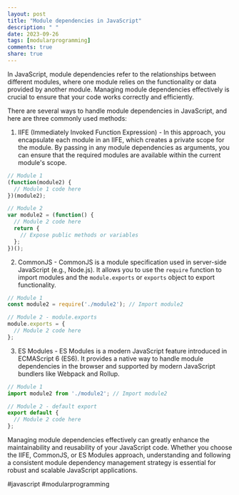 ```yaml
---
layout: post
title: "Module dependencies in JavaScript"
description: " "
date: 2023-09-26
tags: [modularprogramming]
comments: true
share: true
---
```


In JavaScript, module dependencies refer to the relationships between different modules, where one module relies on the functionality or data provided by another module. Managing module dependencies effectively is crucial to ensure that your code works correctly and efficiently.

There are several ways to handle module dependencies in JavaScript, and here are three commonly used methods:

1. IIFE (Immediately Invoked Function Expression) - In this approach, you encapsulate each module in an IIFE, which creates a private scope for the module. By passing in any module dependencies as arguments, you can ensure that the required modules are available within the current module's scope.

```javascript
// Module 1
(function(module2) {
  // Module 1 code here
})(module2);

// Module 2
var module2 = (function() {
  // Module 2 code here
  return {
    // Expose public methods or variables
  };
})();
```

2. CommonJS - CommonJS is a module specification used in server-side JavaScript (e.g., Node.js). It allows you to use the `require` function to import modules and the `module.exports` or `exports` object to export functionality.

```javascript
// Module 1
const module2 = require('./module2'); // Import module2

// Module 2 - module.exports
module.exports = {
  // Module 2 code here
};
```

3. ES Modules - ES Modules is a modern JavaScript feature introduced in ECMAScript 6 (ES6). It provides a native way to handle module dependencies in the browser and supported by modern JavaScript bundlers like Webpack and Rollup.

```javascript
// Module 1
import module2 from './module2'; // Import module2

// Module 2 - default export
export default {
  // Module 2 code here
};
```

Managing module dependencies effectively can greatly enhance the maintainability and reusability of your JavaScript code. Whether you choose the IIFE, CommonJS, or ES Modules approach, understanding and following a consistent module dependency management strategy is essential for robust and scalable JavaScript applications.

#javascript #modularprogramming
